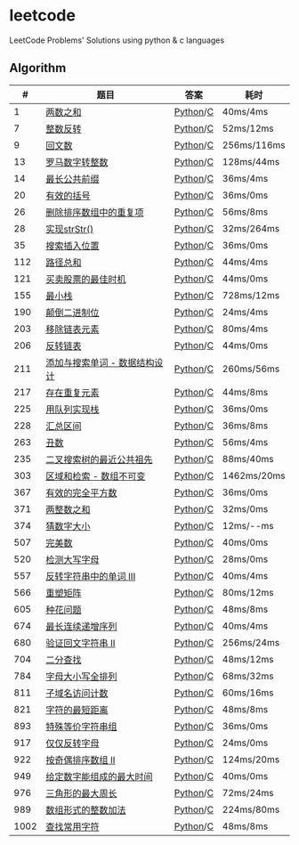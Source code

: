 # leetcode
LeetCode Problems' Solutions using python &amp; c languages

## Algorithm
|#|题目|答案|耗时|
|--------|--------|--------|-------|
|1|[两数之和](https://leetcode-cn.com/problems/two-sum)|[Python](./algorithms/1_two_sum.md#Python)/[C](./algorithms/1_two_sum.md#C)|40ms/4ms|
|7|[整数反转](https://leetcode-cn.com/problems/reverse-integer)|[Python](./algorithms/7_reverse_integer.md#Python)/[C](./algorithms/7_reverse_integer.md#C)|52ms/12ms|
|9|[回文数](https://leetcode-cn.com/problems/palindrome-number/)|[Python](./algorithms/9_palindrome_number.md#Python)/[C](./algorithms/9_palindrome_number.md#C)|256ms/116ms|
|13|[罗马数字转整数](https://leetcode-cn.com/problems/roman-to-integer/)|[Python](./algorithms/13_roman_to_integer.md#Python)/[C](./algorithms/13_roman_to_integer.md#C)|128ms/44ms|
|14|[最长公共前缀](https://leetcode-cn.com/problems/longest-common-prefix)|[Python](./algorithms/14_Longest_Common_Prefix.md#Python)/[C](./algorithms/14_Longest_Common_Prefix.md#C)|36ms/4ms|
|20|[有效的括号](https://leetcode-cn.com/problems/valid-parentheses/)|[Python](./algorithms/20_valid_parentheses.md#Python)/[C](./algorithms/20_valid_parentheses.md#C)|36ms/0ms|
|26|[删除排序数组中的重复项](https://leetcode-cn.com/problems/remove-duplicates-from-sorted-array/)|[Python](./algorithms/26_remove_duplicates_from_sorted_array.md#Python)/[C](./algorithms/26_remove_duplicates_from_sorted_array.md#C)|56ms/8ms|
|28|[实现strStr()](https://leetcode-cn.com/problems/implement-strstr/)|[Python](./algorithms/28_implement_strstr.md#Python)/[C](./algorithms/28_implement_strstr.md#C)|32ms/264ms|
|35|[搜索插入位置](https://leetcode-cn.com/problems/search-insert-position/)|[Python](./algorithms/35_search_insert_position.md#Python)/[C](./algorithms/35_search_insert_position.md#C)|36ms/0ms|
|112|[路径总和](https://leetcode-cn.com/problems/path-sum/)|[Python](./algorithms/112_path_sum.md#Python)/[C](./algorithms/112_path_sum.md#C)|44ms/4ms|
|121|[买卖股票的最佳时机](https://leetcode-cn.com/problems/best-time-to-buy-and-sell-stock/)|[Python](./algorithms/121_best_time_to_buy_and_sell_stock.md#Python)/[C](./algorithms/121_best_time_to_buy_and_sell_stock.md#C)|44ms/0ms|
|155|[最小栈](https://leetcode-cn.com/problems/min-stack/)|[Python](./algorithms/155_min_stack.md#Python)/[C](./algorithms/155_min_stack.md#C)|728ms/12ms|
|190|[颠倒二进制位](https://leetcode-cn.com/problems/reverse-bits)|[Python](./algorithms/190_reverse_bits.md#Python)/[C](./algorithms/190_reverse_bits.md#C)|24ms/4ms|
|203|[移除链表元素](https://leetcode-cn.com/problems/remove-linked-list-elements/)|[Python](./algorithms/203_remove_linked_list_elements.md#Python)/[C](./algorithms/203_remove_linked_list_elements.md#C)|80ms/4ms|
|206|[反转链表](https://leetcode-cn.com/problems/reverse-linked-list/)|[Python](./algorithms/206_reverse_linked_list.md#Python)/[C](./algorithms/206_reverse_linked_list.md#C)|44ms/0ms|
|211|[添加与搜索单词 - 数据结构设计](https://leetcode-cn.com/problems/add-and-search-word-data-structure-design/)|[Python](./algorithms/211_add_and_search_word.md#Python)/[C](./algorithms/211_add_and_search_word.md#C)|260ms/56ms|
|217|[存在重复元素](https://leetcode-cn.com/problems/contains-duplicate/)|[Python](./algorithms/217_contains_duplicate.md#Python)/[C](./algorithms/217_contains_duplicate.md#C)|44ms/8ms|
|225|[用队列实现栈](https://leetcode-cn.com/problems/implement-stack-using-queues/)|[Python](./algorithms/225_implement_stack_using_queues.md#Python)/[C](./algorithms/225_implement_stack_using_queues.md#C)|36ms/0ms|
|228|[汇总区间](https://leetcode-cn.com/problems/summary-ranges/)|[Python](./algorithms/228_Summary_Ranges.md#Python)/[C](./algorithms/228_Summary_Ranges.md#C)|36ms/8ms|
|263|[丑数](https://leetcode-cn.com/problems/ugly-number/)|[Python](./algorithms/263_Ugly_Number.md#Python)/[C](./algorithms/263_Ugly_Number.md#C)|56ms/4ms|
|235|[二叉搜索树的最近公共祖先](https://leetcode-cn.com/problems/lowest-common-ancestor-of-a-binary-search-tree/)|[Python](./algorithms/235_lowest_common_ancestor_of_a_binary_search_tree.md#Python)/[C](./algorithms/235_lowest_common_ancestor_of_a_binary_search_tree.md#C)|88ms/40ms|
|303|[区域和检索 - 数组不可变](https://leetcode-cn.com/problems/range-sum-query-immutable/)|[Python](./algorithms/303_range_sum_query-immutable.md#Python)/[C](./algorithms/303_range_sum_query-immutable.md#C)|1462ms/20ms|
|367|[有效的完全平方数](https://leetcode-cn.com/problems/valid-perfect-square/)|[Python](./algorithms/367_valid_perfect_square.md#Python)/[C](./algorithms/367_valid_perfect_square.md#C)|36ms/0ms|
|371|[两整数之和](https://leetcode-cn.com/problems/sum-of-two-integers/)|[Python](./algorithms/371_sum_of_two_integers.md#Python)/[C](./algorithms/371_sum_of_two_integers.md#C)|32ms/0ms|
|374|[猜数字大小](https://leetcode-cn.com/problems/guess-number-higher-or-lower/)|[Python](./algorithms/374_guess_number_higher_or_lower.md#Python)/[C](./algorithms/374_guess_number_higher_or_lower.md#C)|12ms/--ms|
|507|[完美数](https://leetcode-cn.com/problems/perfect-number/)|[Python](./algorithms/507_perfect_number.md#Python)/[C](./algorithms/507_perfect_number.md#C)|40ms/0ms|
|520|[检测大写字母](https://leetcode-cn.com/problems/detect-capital/)|[Python](./algorithms/520_detect_capital.md#Python)/[C](./algorithms/520_detect_capital.md#C)|28ms/0ms|
|557|[反转字符串中的单词 III](https://leetcode-cn.com/problems/reverse-words-in-a-string-iii/)|[Python](./algorithms/557_reverse_words_in_a_string_iii.md#Python)/[C](./algorithms/557_reverse_words_in_a_string_iii.md#C)|40ms/4ms|
|566|[重塑矩阵](https://leetcode-cn.com/problems/reshape-the-matrix/)|[Python](./algorithms/566_reshape_the_matrix.md#Python)/[C](./algorithms/566_reshape_the_matrix.md#C)|80ms/12ms|
|605|[种花问题](https://leetcode-cn.com/problems/can-place-flowers/)|[Python](./algorithms/605_can_place_flowers.md#Python)/[C](./algorithms/605_can_place_flowers.md#C)|48ms/8ms|
|674|[最长连续递增序列](https://leetcode-cn.com/problems/longest-continuous-increasing-subsequence/)|[Python](./algorithms/674_Longest_Continuous_Increasing_Subsequence.md#Python)/[C](./algorithms/674_Longest_Continuous_Increasing_Subsequence.md#C)|40ms/4ms|
|680|[验证回文字符串 Ⅱ](https://leetcode-cn.com/problems/valid-palindrome-ii/)|[Python](./algorithms/680_valid_palindrome_ii.md#Python)/[C](./algorithms/680_valid_palindrome_ii.md#C)|256ms/24ms|
|704|[二分查找](https://leetcode-cn.com/problems/binary-search)|[Python](./algorithms/704_binary_search.md#Python)/[C](./algorithms/704_binary_search.md#C)|48ms/12ms|
|784|[字母大小写全排列](https://leetcode-cn.com/problems/letter-case-permutation/)|[Python](./algorithms/784_letter_case_permutation.md#Python)/[C](./algorithms/784_letter_case_permutation.md#C)|68ms/32ms|
|811|[子域名访问计数](https://leetcode-cn.com/problems/subdomain-visit-count/)|[Python](./algorithms/811_subdomain_visit_count.md#Python)/[C](./algorithms/811_subdomain_visit_count.md#C)|60ms/16ms|
|821|[字符的最短距离](https://leetcode-cn.com/problems/shortest-distance-to-a-character/)|[Python](./algorithms/821_shortest_distance_to_a_character.md#Python)/[C](./algorithms/821_shortest_distance_to_a_character.md#C)|48ms/8ms|
|893|[特殊等价字符串组](https://leetcode-cn.com/problems/groups-of-special-equivalent-strings/)|[Python](./algorithms/893_groups_of_special-equivalent_strings.md#Python)/[C](./algorithms/893_groups_of_special-equivalent_strings.md#C)|36ms/0ms|
|917|[仅仅反转字母](https://leetcode-cn.com/problems/reverse-only-letters/)|[Python](./algorithms/917_reverse_only_letters.md#Python)/[C](./algorithms/917_reverse_only_letters.md#C)|24ms/0ms|
|922|[按奇偶排序数组 II](https://leetcode-cn.com/problems/sort-array-by-parity-ii/)|[Python](./algorithms/922_sort_array_by_parity_ii.md#Python)/[C](./algorithms/922_sort_array_by_parity_ii.md#C)|124ms/20ms|
|949|[给定数字能组成的最大时间](https://leetcode-cn.com/problems/largest-time-for-given-digits/)|[Python](./algorithms/949_largest_time_for_given_digits.md#Python)/[C](./algorithms/949_largest_time_for_given_digits.md#C)|40ms/0ms|
|976|[三角形的最大周长](https://leetcode-cn.com/problems/largest-perimeter-triangle/)|[Python](./algorithms/976_largest_perimeter_triangle.md#Python)/[C](./algorithms/976_largest_perimeter_triangle.md#C)|72ms/24ms|
|989|[数组形式的整数加法](https://leetcode-cn.com/problems/add-to-array-form-of-integer/)|[Python](./algorithms/989_add_to_array_form_of_integer.md#Python)/[C](./algorithms/989_add_to_array_form_of_integer.md#C)|224ms/80ms|
|1002|[查找常用字符](https://leetcode-cn.com/problems/find-common-characters/submissions/)|[Python](./algorithms/1002_find_common_characters.md#Python)/[C](./algorithms/1002_find_common_characters.md#C)|48ms/8ms|
